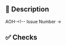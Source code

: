 <!--
Please fill in the following information before submitting your pull request:
-->

## 📑 Description

<!-- If this pull request is linked to an issue on Linear, please use the magic word link:  -->

AOH-<!-- Issue Number ->

<!-- Add a brief description of the pr -->

## ✅ Checks
